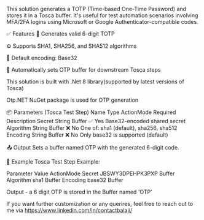 This solution generates a TOTP (Time-based One-Time Password) and stores it in a Tosca buffer.
It's useful for test automation scenarios involving MFA/2FA logins using Microsoft or Google Authenticator-compatible codes.

✅ Features
🔐 Generates valid 6-digit TOTP

⚙️ Supports SHA1, SHA256, and SHA512 algorithms

🔄 Default encoding: Base32

🧠 Automatically sets OTP buffer for downstream Tosca steps

This solution is built with .Net 8 library(supported by latest versions of Tosca)

Otp.NET NuGet package is used for OTP generation

📦 Parameters (Tosca Test Step)
Name	Type	ActionMode	Required	Description
Secret	String	Buffer	✅ Yes	Base32-encoded shared secret
Algorithm	String	Buffer	❌ No	One of: sha1 (default), sha256, sha512
Encoding	String	Buffer	❌ No	Only base32 is supported (default)

📤 Output
Sets a buffer named OTP with the generated 6-digit code.

🧪 Example
Tosca Test Step Example:

Parameter	Value	ActionMode
Secret	JBSWY3DPEHPK3PXP	Buffer
Algorithm	sha1	Buffer
Encoding	base32	Buffer

Output - a 6 digit OTP is stored in the Buffer named 'OTP'

If you want further customization or any querires, feel free to reach out to me via https://www.linkedin.com/in/contactbalaji/

